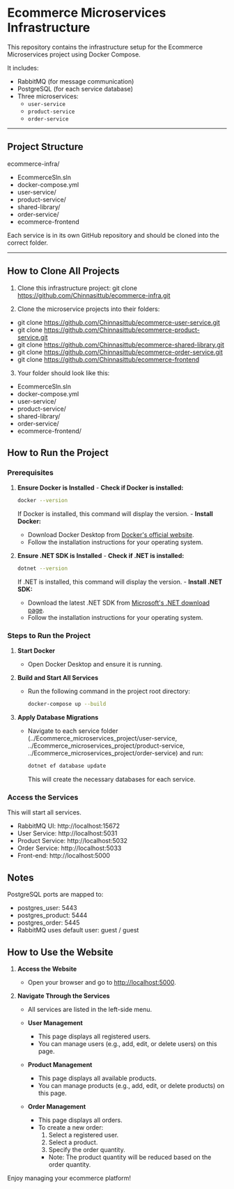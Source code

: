 # Ecommerce Microservices Infrastructure

This repository contains the infrastructure setup for the Ecommerce Microservices project using Docker Compose.

It includes:

- RabbitMQ (for message communication)
- PostgreSQL (for each service database)
- Three microservices:
  - `user-service`
  - `product-service`
  - `order-service`

---

## Project Structure
ecommerce-infra/ 
  - EcommerceSln.sln
  - docker-compose.yml 
  - user-service/ 
  - product-service/ 
  - shared-library/ 
  - order-service/
  - ecommerce-frontend

Each service is in its own GitHub repository and should be cloned into the correct folder.

---

## How to Clone All Projects

1. Clone this infrastructure project:
   git clone https://github.com/Chinnasittub/ecommerce-infra.git

2. Clone the microservice projects into their folders:
  - git clone https://github.com/Chinnasittub/ecommerce-user-service.git 
  - git clone https://github.com/Chinnasittub/ecommerce-product-service.git 
  - git clone https://github.com/Chinnasittub/ecommerce-shared-library.git 
  - git clone https://github.com/Chinnasittub/ecommerce-order-service.git 
  - git clone https://github.com/Chinnasittub/ecommerce-frontend

3. Your folder should look like this:
  - EcommerceSln.sln
  - docker-compose.yml 
  - user-service/ 
  - product-service/ 
  - shared-library/ 
  - order-service/
  - ecommerce-frontend/

## How to Run the Project
  ### Prerequisites

  1. **Ensure Docker is Installed**
    - **Check if Docker is installed:**
      ```sh
      docker --version
      ```
      If Docker is installed, this command will display the version.
    - **Install Docker:**
      - Download Docker Desktop from [Docker's official website](https://www.docker.com/products/docker-desktop).
      - Follow the installation instructions for your operating system.

  2. **Ensure .NET SDK is Installed**
    - **Check if .NET is installed:**
      ```sh
      dotnet --version
      ```
      If .NET is installed, this command will display the version.
    - **Install .NET SDK:**
      - Download the latest .NET SDK from [Microsoft's .NET download page](https://dotnet.microsoft.com/download).
      - Follow the installation instructions for your operating system.

  ### Steps to Run the Project

1. **Start Docker**
   - Open Docker Desktop and ensure it is running.

2. **Build and Start All Services**
   - Run the following command in the project root directory:
     ```sh
     docker-compose up --build
     ```

3. **Apply Database Migrations**
   - Navigate to each service folder (../Ecommerce_microservices_project/user-service, ../Ecommerce_microservices_project/product-service, ../Ecommerce_microservices_project/order-service) and run:
     ```sh
     dotnet ef database update
     ```
     This will create the necessary databases for each service.

### Access the Services
This will start all services.
  - RabbitMQ UI: http://localhost:15672
  - User Service: http://localhost:5031
  - Product Service: http://localhost:5032
  - Order Service: http://localhost:5033
  - Front-end: http://localhost:5000

## Notes
PostgreSQL ports are mapped to:
  - postgres_user: 5443
  - postgres_product: 5444
  - postgres_order: 5445
  - RabbitMQ uses default user: guest / guest

## How to Use the Website

1. **Access the Website**
   - Open your browser and go to [http://localhost:5000](http://localhost:5000).

2. **Navigate Through the Services**
   - All services are listed in the left-side menu.

   - **User Management**
     - This page displays all registered users.
     - You can manage users (e.g., add, edit, or delete users) on this page.

   - **Product Management**
     - This page displays all available products.
     - You can manage products (e.g., add, edit, or delete products) on this page.

   - **Order Management**
     - This page displays all orders.
     - To create a new order:
       1. Select a registered user.
       2. Select a product.
       3. Specify the order quantity.
       - Note: The product quantity will be reduced based on the order quantity.

Enjoy managing your ecommerce platform!
